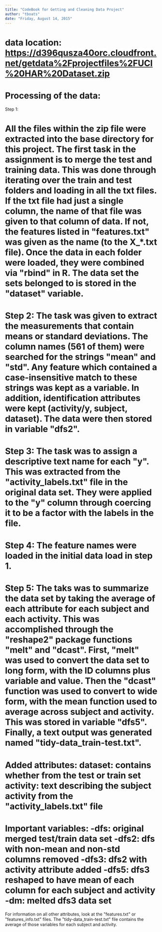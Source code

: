 ```yaml
---
title: "CodeBook for Getting and Cleaning Data Project"
author: "tboats"
date: "Friday, August 14, 2015"
---
```



data location: https://d396qusza40orc.cloudfront.net/getdata%2Fprojectfiles%2FUCI%20HAR%20Dataset.zip
==================================================================
Processing of the data:
==================================================================
Step 1: 

All the files within the zip file were extracted into the base directory for this project.  The first task in the assignment is to merge the test and training data.  This was done through iterating over the train and test folders and loading in all the txt files.  If the txt file had just a single column, the name of that file was given to that column of data.  If not, the features listed in "features.txt" was given as the name (to the X_*.txt file).  Once the data in each folder were loaded, they were combined via "rbind" in R.  The data set the sets belonged to is stored in the "dataset" variable.
==================================================================
Step 2: 
The task was given to extract the measurements that contain means or standard deviations.  The column names (561 of them) were searched for the strings "mean" and "std".  Any feature which contained a case-insensitive match to these strings was kept as a variable.  In addition, identification attributes were kept (activity/y, subject, dataset).  The data were then stored in variable "dfs2".
==================================================================
Step 3:
The task was to assign a descriptive text name for each "y".  This was extracted from the "activity_labels.txt" file in the original data set.  They were applied to the "y" column through coercing it to be a factor with the labels in the file.
==================================================================
Step 4:
The feature names were loaded in the initial data load in step 1.
==================================================================
Step 5:
The taks was to summarize the data set by taking the average of each attribute for each subject and each activity.  This was accomplished through the "reshape2" package functions "melt" and "dcast".  First, "melt" was used to convert the data set to long form, with the ID columns plus variable and value.  Then the "dcast" function was used to convert to wide form, with the mean function used to average across subject and activity.  This was stored in variable "dfs5".  Finally, a text output was generated named "tidy-data_train-test.txt".
==================================================================
Added attributes:
dataset: contains whether from the test or train set
activity: text describing the subject activity from the "activity_labels.txt" file
==================================================================
Important variables:
-dfs: original merged test/train data set
-dfs2: dfs with non-mean and non-std columns removed
-dfs3: dfs2 with activity attribute added
-dfs5: dfs3 reshaped to have mean of each column for each subject and activity
-dm: melted dfs3 data set
==================================================================
For information on all other attributes, look at the "features.txt" or "features_info.txt" files. The "tidy-data_train-test.txt" file contains the average of those variables for each subject and activity.